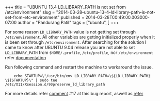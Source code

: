 +++
title = "UBUNTU 13.4 LD_LIBRARY_PATH is not set from /etc/environment"
slug = "2014-03-28-ubuntu-13-4-ld-library-path-is-not-set-from-etc-environment"
published = 2014-03-28T00:49:00.003000-07:00
author = "Pandurang Patil"
tags = ["ubuntu", ]
+++

For some reason `LD_LIBRARY_PATH` value is not getting set through `/etc/environment`. All other variables are getting initialized properly when it is been set through `/etc/environment`. After searching for the solution I came to know after UBUNTU 9.04 release you are not able to set `LD_LIBRARY_PATH` from `$HOME/.profile`, `/etc/profile`, nor `/etc/environment` refer [documentation](https://help.ubuntu.com/community/EnvironmentVariables#List_of_common_environment_variables)

Run following command and restart the machine to workaround the issue.

```
    echo STARTUP=\"/usr/bin/env LD_LIBRARY_PATH=\${LD_LIBRARY_PATH} \${STARTUP}\" | sudo tee /etc/X11/Xsession.d/90preserve_ld_library_path
```

For more details refer [comment](https://bugs.launchpad.net/ubuntu/+source/xorg/+bug/366728) \#17 at this bug report, aswell as [refer](https://bugs.launchpad.net/ubuntu/+source/xorg/+bug/380360)

